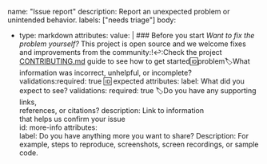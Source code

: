 name: "Issue report"
description: Report an unexpected problem or unintended behavior.
labels: ["needs triage"]
body:
  - type: markdown
    attributes:
      value: |
        ### Before you start *Want to fix the problem yourself?* This project
     is open source and we welcome fixes and
    improvements from the community:!↩:Check
    the project [CONTRIBUTING.md](../blob/main/CONTRIBUTING.md)
    guide to see how to get started:id:problem:label:What
    information was
     incorrect,
     unhelpful, or 
     incomplete?
  validations:required: true :id: expected
    attributes:
      label: What did you expect to see?
    validations:
      required: true
:label:Do you
            have any supporting links,  
            references, or
            citations?
 description:
 Link to information   
  that helps us confirm your issue  
    id: more-info
    attributes:    
    label: Do you have
     anything more you want to share?
Description:
For example, steps
to reproduce,
screenshots, screen recordings,
 or sample code.

